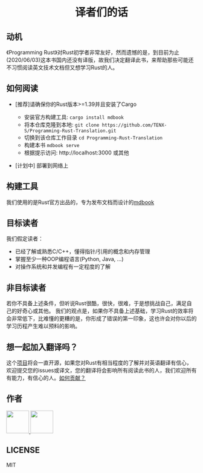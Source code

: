 <h1 align="center">译者们的话</h1>


## 动机
《Programming Rust》对Rust初学者非常友好，然而遗憾的是，到目前为止(2020/06/03)这本书国内还没有译版，故我们决定翻译此书，来帮助那些可能还不习惯阅读英文技术文档但又想学习Rust的人。


## 如何阅读
- [推荐]请确保你的Rust版本>=1.39并且安装了Cargo
    - 安装官方构建工具: `cargo install mdbook`
    - 将本仓库克隆到本地: `git clone https://github.com/TENX-S/Programming-Rust-Translation.git`
    - 切换到该仓库工作目录 `cd Programming-Rust-Translation`
    - 构建本书 `mdbook serve`
    - 根据提示访问: http://localhost:3000 或其他

- [计划中] 部署到网络上

## 构建工具
我们使用的是Rust官方出品的，专为发布文档而设计的[mdbook](https://github.com/rust-lang/mdBook)


## 目标读者
我们假定读者：
- 已经了解或熟悉C/C++，懂得指针/引用的概念和内存管理
- 掌握至少一种OOP编程语言(Python, Java, ...)
- 对操作系统和并发编程有一定程度的了解

## 非目标读者
若你不具备上述条件，但听说Rust很酷，很快，很难，于是想挑战自己，满足自己的好奇心或其他。
我们的观点是，如果你不具备上述基础，学习Rust的效率将会非常低下，比难懂的更糟的是，你形成了错误的第一印象，这也许会对你以后的学习历程产生难以预料的影响。

## 想一起加入翻译吗？
这个[项目](https://github.com/TENX-S/Programming-Rust-Translation)将会一直开源，如果您对Rust有相当程度的了解并对英语翻译有信心，欢迎提交您的issues或译文，您的翻译将会影响所有阅读此书的人，我们欢迎所有有能力，有信心的人。[如何贡献？](https://github.com/TENX-S/Programming-Rust-Translation/blob/master/CONTRIBUTIONS.md)


## 作者


<a
    href="https://github.com/TENX-S">
    <img src="https://avatars1.githubusercontent.com/u/40336192?s=460&amp" width="60px">
</a><a
    href="https://github.com/KallenW">
    <img src="https://avatars2.githubusercontent.com/u/66395882?s=460&amp" width="60px">
</a>


## LICENSE
MIT